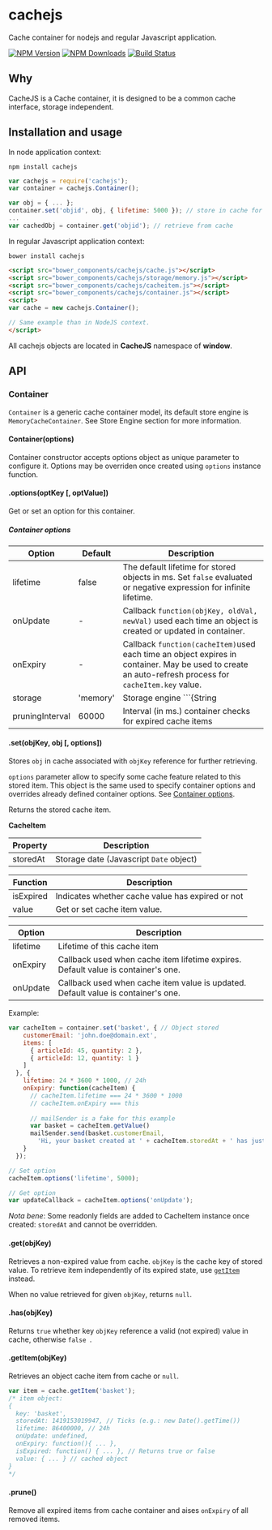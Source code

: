 cachejs
=======

Cache container for nodejs and regular Javascript application.

[![NPM Version](https://img.shields.io/npm/v/cachejs.svg?style=flat)](https://npmjs.org/package/cache-js)
[![NPM Downloads](https://img.shields.io/npm/dm/cachejs.svg?style=flat)](https://npmjs.org/package/cache-js)
[![Build Status](https://img.shields.io/travis/gghez/cachejs.svg?style=flat)](https://travis-ci.org/gghez/cachejs)

## Why

CacheJS is a Cache container, it is designed to be a common cache interface, storage independent.

## Installation and usage

In node application context:

```
npm install cachejs
```

```js
var cachejs = require('cachejs');
var container = cachejs.Container();

var obj = { ... };
container.set('objid', obj, { lifetime: 5000 }); // store in cache for 5 sec.
...
var cachedObj = container.get('objid'); // retrieve from cache
```

In regular Javascript application context:

```
bower install cachejs
```

```html
<script src="bower_components/cachejs/cache.js"></script>
<script src="bower_components/cachejs/storage/memory.js"></script>
<script src="bower_components/cachejs/cacheitem.js"></script>
<script src="bower_components/cachejs/container.js"></script>
<script>
var cache = new cachejs.Container();

// Same example than in NodeJS context.
</script>
```

All cachejs objects are located in **CacheJS** namespace of **window**.

## API

### Container

```Container``` is a generic cache container model, its default store engine is ```MemoryCacheContainer```. See Store Engine section for more information.

#### Container(options)

Container constructor accepts options object as unique parameter to configure it. Options may be overriden once created using ```options``` instance function.

#### .options(optKey [, optValue])

Get or set an option for this container.

##### <a name="options"></a>Container options

Option             | Default              | Description
-------------------|----------------------|--------------
lifetime           | false                | The default lifetime for stored objects in ms. Set ```false``` evaluated or negative expression for infinite lifetime.
onUpdate           | -                    | Callback ```function(objKey, oldVal, newVal)``` used each time an object is created or updated in container.
onExpiry           | -                    | Callback ```function(cacheItem)```used each time an object expires in container. May be used to create an auto-refresh process for ```cacheItem.key``` value.
storage            | 'memory'             | Storage engine ```{String|Function}```. Native engines are 'memory'... (sorry that's all for now)
pruningInterval    | 60000                | Interval (in ms.) container checks for expired cache items

#### .set(objKey, obj [, options])

Stores ```obj``` in cache associated with ```objKey``` reference for further retrieving.

```options``` parameter allow to specify some cache feature related to this stored item. This object is the same used to specify container options and overrides already defined container options. See [Container options](#options).

Returns the stored cache item.

**CacheItem**

Property           | Description
-------------------|--------------
storedAt           | Storage date (Javascript ```Date``` object)

Function           | Description
-------------------|--------------
isExpired          | Indicates whether cache value has expired or not
value              | Get or set cache item value.

Option             | Description
-------------------|--------------
lifetime           | Lifetime of this cache item
onExpiry           | Callback used when cache item lifetime expires. Default value is container's one.
onUpdate           | Callback used when cache item value is updated. Default value is container's one.

Example:
```js
var cacheItem = container.set('basket', { // Object stored
    customerEmail: 'john.doe@domain.ext',
    items: [
      { articleId: 45, quantity: 2 },
      { articleId: 12, quantity: 1 }
    ]
  }, {
    lifetime: 24 * 3600 * 1000, // 24h
    onExpiry: function(cacheItem) {
      // cacheItem.lifetime === 24 * 3600 * 1000
      // cacheItem.onExpiry === this
      
      // mailSender is a fake for this example
      var basket = cacheItem.getValue()
      mailSender.send(basket.customerEmail,
        'Hi, your basket created at ' + cacheItem.storedAt + ' has just expired.');
    }
  });

// Set option
cacheItem.options('lifetime', 5000);

// Get option
var updateCallback = cacheItem.options('onUpdate');
```

_Nota bene_: Some readonly fields are added to CacheItem instance once created: ```storedAt``` and cannot be overridden.

#### .get(objKey)

Retrieves a non-expired value from cache. ```objKey``` is the cache key of stored value. To retrieve item independently of its expired state, use [```getItem```](#getItem) instead.

When no value retrieved for given ```objKey```, returns ```null```.

#### .has(objKey)

Returns ```true``` whether key ```objKey``` reference a valid (not expired) value in cache, otherwise ```false ```.

#### <a name="getItem"></a>.getItem(objKey)

Retrieves an object cache item from cache or ```null```.

```js
var item = cache.getItem('basket');
/* item object:
{
  key: 'basket',
  storedAt: 1419153019947, // Ticks (e.g.: new Date().getTime())
  lifetime: 86400000, // 24h
  onUpdate: undefined,
  onExpiry: function(){ ... },
  isExpired: function() { ... }, // Returns true or false
  value: { ... } // cached object
}
*/
```

#### .prune()

Remove all expired items from cache container and aises ```onExpiry``` of all removed items.